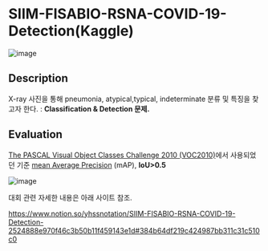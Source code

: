 # SIIM-FISABIO-RSNA-COVID-19-Detection(Kaggle)

![image](https://user-images.githubusercontent.com/66717716/128819011-5dd1a769-6d8a-4202-9d4f-eea246e358e2.png)

## **Description**

X-ray 사진을 통해 pneumonia, atypical,typical, indeterminate 분류 및 특징을 찾고자 한다. : **Classification & Detection 문제.**

## **Evaluation**

[The PASCAL Visual Object Classes Challenge 2010 (VOC2010)](http://host.robots.ox.ac.uk/pascal/VOC/voc2010/index.html)에서 사용되었던 기준 [mean Average Precision](https://storage.googleapis.com/kaggle-media/competitions/SIIM2021/VOC2012_doc.pdf) (mAP), **IoU>0.5** 

![image](https://user-images.githubusercontent.com/66717716/128819167-e068f9a8-3dae-466e-a7b9-2947eed16c40.png)


대회 관련 자세한 내용은 아래 사이트 참조.  

https://www.notion.so/yhssnotation/SIIM-FISABIO-RSNA-COVID-19-Detection-2524888e970f46c3b50b11f459143e1d#384b64df219c424987bb311c31c510c0

